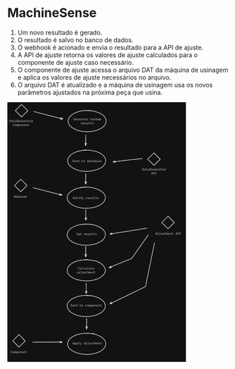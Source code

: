 # MachineSense

1. Um novo resultado é gerado.
2. O resultado é salvo no banco de dados.
3. O webhook é acionado e envia o resultado para a API de ajuste.
5. A API de ajuste retorna os valores de ajuste calculados para o componente de ajuste caso necessário.
6. O componente de ajuste acessa o arquivo DAT da máquina de usinagem e aplica os valores de ajuste necessários no arquivo.
7. O arquivo DAT é atualizado e a máquina de usinagem usa os novos parâmetros ajustados na próxima peça que usina.

![Use-Case Diagram](Imagens/USE-CASE.png)

